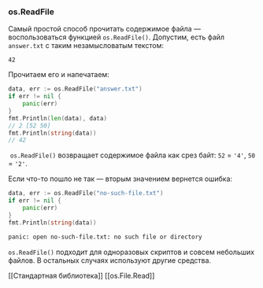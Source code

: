 ### os.ReadFile

Самый простой способ прочитать содержимое файла — воспользоваться функцией `os.ReadFile()`. Допустим, есть файл `answer.txt` с таким незамысловатым текстом:

```no-highlight
42
```

Прочитаем его и напечатаем:

```go
data, err := os.ReadFile("answer.txt")
if err != nil {
    panic(err)
}
fmt.Println(len(data), data)
// 2 [52 50]
fmt.Println(string(data))
// 42
```

 `os.ReadFile()` возвращает содержимое файла как срез байт: `52` = `'4'`, `50` = `'2'`.

Если что-то пошло не так — вторым значением вернется ошибка:

```go
data, err := os.ReadFile("no-such-file.txt")
if err != nil {
    panic(err)
}
fmt.Println(string(data))
```

```bash
panic: open no-such-file.txt: no such file or directory
```

`os.ReadFile()` подходит для одноразовых скриптов и совсем небольших файлов. В остальных случаях используют другие средства.

[[Стандартная библиотека]] [[os.File.Read]]